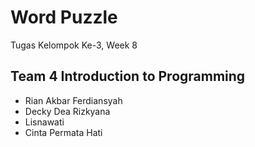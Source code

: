 # Word Puzzle

Tugas Kelompok Ke-3, Week 8

## Team 4 Introduction to Programming

- Rian Akbar Ferdiansyah
- Decky Dea Rizkyana
- Lisnawati
- Cinta Permata Hati
